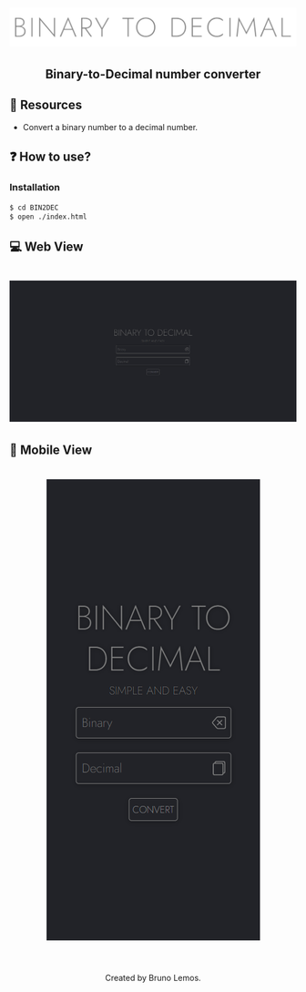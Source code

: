 <h1 align="center">
    <img alt="" title="" src="preview/logo.png">
</h1>

<h2 align="center">Binary-to-Decimal number converter</h2>

## 🔧 Resources
* Convert a binary number to a decimal number.

## ❓ How to use?

### Installation

```bash
$ cd BIN2DEC
$ open ./index.html
```

## 💻 Web View

<h1 align="center">
    <img alt="" title="" src="preview/web.png">
</h1>

## 📱 Mobile View

<h1 align="center">
    <img alt="" title="" src="preview/mobile.png">
</h1>

<br>

<p align="center">
Created by Bruno Lemos.
</p>
